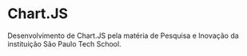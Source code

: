 # Chart.JS
Desenvolvimento de Chart.JS pela matéria de Pesquisa e Inovação da instituição São Paulo Tech School.
